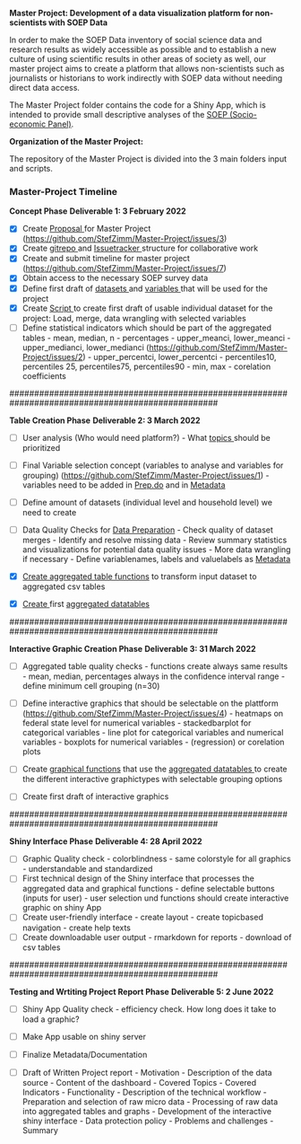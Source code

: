 **Master Project: Development of a data visualization platform for non-scientists with SOEP Data**

In order to make the SOEP Data inventory of social science data and research results as widely accessible as possible 
and to establish a new culture of using scientific results in other areas of society as well, our master project aims to create 
a platform that allows non-scientists such as journalists or historians to work indirectly with SOEP data without needing direct data access.

The Master Project folder contains the code for a Shiny App, which is intended to provide small descriptive 
analyses of the [SOEP (Socio-economic Panel)](https://www.diw.de/en/diw_01.c.678568.en/research_data_center_soep.html).

**Organization of the Master Project:** 

The repository of the Master Project is divided into the 3 main folders input and scripts. 

### Master-Project Timeline

**Concept Phase**
**Deliverable 1: 3 February 2022**
- [x] Create [Proposal ](https://github.com/StefZimm/Master-Project/blob/main/report/MDM%20Master%20Project%20Proposal_Bougie_Zimmerman.pdf)for Master Project (https://github.com/StefZimm/Master-Project/issues/3)
- [x] Create [gitrepo ](https://github.com/StefZimm/Master-Project)and [Issuetracker ](https://github.com/StefZimm/Master-Project/issues)structure for collaborative work
- [x] Create and submit timeline for master project (https://github.com/StefZimm/Master-Project/issues/7)
- [x] Obtain access to the necessary SOEP survey data
- [x] Define first draft of [datasets ](https://github.com/DeliveranceBougie/Master-Project/blob/main/metadata/p_data/variables.csv) and [variables ](https://github.com/DeliveranceBougie/Master-Project/blob/main/metadata/Var_Info.xlsx)that will be used for the project 
- [x] Create [Script ](https://github.com/DeliveranceBougie/Master-Project/blob/main/scripts/Prepare_Data.do)to create first draft of usable individual dataset for the project: Load, merge, data wrangling with selected variables
- [ ] Define statistical indicators which should be part of the aggregated tables
      - mean, median, n
      - percentages
      - upper_meanci, lower_meanci
      - upper_medianci, lower_medianci (https://github.com/StefZimm/Master-Project/issues/2)
      - upper_percentci, lower_percentci
      - percentiles10, percentiles 25, percentiles75, percentiles90
      - min, max
      - corelation coefficients

##################################################################################################

**Table Creation Phase**
**Deliverable 2: 3 March 2022**
- [ ] User analysis (Who would need platform?)
      - What [topics ](https://paneldata.org/soep-core/topics/en)should be prioritized
- [ ] Final Variable selection concept (variables to analyse and variables for grouping) (https://github.com/StefZimm/Master-Project/issues/1)
      - variables need to be added in [Prep.do](https://github.com/DeliveranceBougie/Master-Project/blob/main/scripts/Prepare_Data.do) and in [Metadata ](https://github.com/DeliveranceBougie/Master-Project/blob/main/metadata/)
- [ ] Define amount of datasets (individual level and household level) we need to create
- [ ] Data Quality Checks for [Data Preparation](https://github.com/DeliveranceBougie/Master-Project/blob/main/scripts/Prepare_Data.do)
       - Check quality of dataset merges
       - Identify and resolve missing data
       - Review summary statistics and visualizations for potential data quality issues
       - More data wrangling if necessary
       - Define variablenames, labels and valuelabels as [Metadata ](https://github.com/StefZimm/Master-Project/tree/main/metadata/p_data)
- [x] [Create aggregated table functions](https://github.com/StefZimm/Master-Project/blob/main/scripts/table_creation_FUN.R) to transform input dataset to aggregated csv tables
- [x] [Create ](https://github.com/StefZimm/Master-Project/blob/main/scripts/table_creation.R) first [aggregated datatables ](https://github.com/StefZimm/Master-Project/tree/main/tables)


##################################################################################################

**Interactive Graphic Creation Phase**
**Deliverable 3: 31 March 2022**
- [ ] Aggregated table quality checks
      - functions create always same results
      - mean, median, percentages always in the confidence interval range
      - define minimum cell grouping (n=30)
- [ ] Define interactive graphics that should be selectable on the plattform (https://github.com/StefZimm/Master-Project/issues/4)
       - heatmaps on federal state level for numerical variables
       - stackedbarplot for categorical variables
       - line plot for categorical variables and numerical variables
       - boxplots for numerical variables
       - (regression) or corelation plots
- [ ] Create [graphical functions](https://github.com/StefZimm/Master-Project/blob/main/scripts/graph_creation_FUN.R) that use the [aggregated datatables ](https://github.com/StefZimm/Master-Project/tree/main/tables) to create the different interactive graphictypes with selectable grouping options
- [ ] Create first draft of interactive graphics


##################################################################################################

**Shiny Interface Phase**
**Deliverable 4: 28 April 2022**
- [ ]  Graphic Quality check
       - colorblindness
       - same colorstyle for all graphics
       - understandable and standardized
- [ ] First technical design of the Shiny interface that processes the aggregated data and graphical functions
      - define selectable buttons (inputs for user)
      - user selection und functions should create interactive graphic on shiny App
- [ ] Create user-friendly interface
      - create layout
      - create topicbased navigation
      - create help texts
- [ ] Create downloadable user output
      - rmarkdown for reports
      - download of csv tables
 
##################################################################################################

**Testing and Wrtiting Project Report Phase** 
**Deliverable 5: 2 June 2022**
- [ ] Shiny App Quality check
      - efficiency check. How long does it take to load a graphic?
- [ ] Make App usable on shiny server
- [ ] Finalize Metadata/Documentation
- [ ] Draft of Written Project report
      - Motivation
      - Description of the data source
      - Content of the dashboard
      - Covered Topics
      - Covered Indicators
      - Functionality
      - Description of the technical workflow
      - Preparation and selection of raw micro data
      - Processing of raw data into aggregated tables and graphs
      - Development of the interactive shiny interface
      - Data protection policy
      - Problems and challenges
      - Summary


